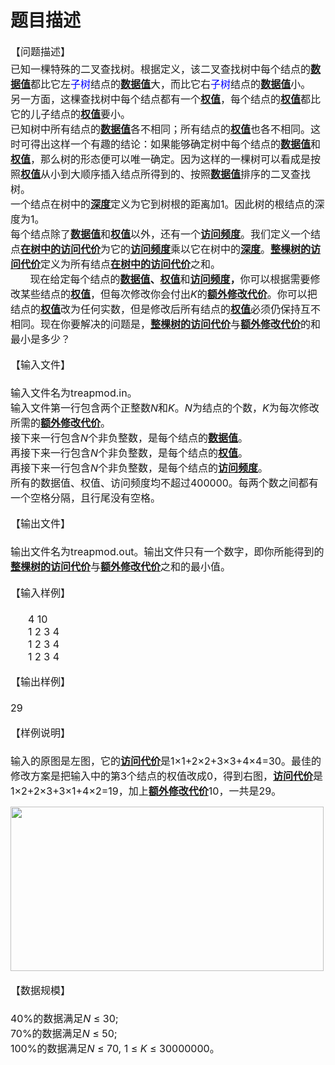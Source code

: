 # 题目描述


<div>
	<b><span><span style="font-weight:normal;font-size:12pt;line-height:173%;">【问题描述】</span></span></b>
</div>
<div>
	<span style="font-size:12pt;">已知一棵特殊的二叉查找树。根据定义，该二叉查找树中每个结点的<b><u>数据值</u></b>都比它左<span style="color:blue;">子树</span>结点的<b><u>数据值</u></b>大，而比它右<span style="color:blue;">子树</span>结点的<b><u>数据值</u></b>小。</span>
</div>
<div>
	<span style="font-size:12pt;">另一方面，这棵查找树中每个结点都有一个<b><u>权值</u></b>，每个结点的<b><u>权值</u></b>都比它的儿子结点的<b><u>权值</u></b>要小。</span>
</div>
<div>
	<span style="font-size:12pt;">已知树中所有结点的<b><u>数据值</u></b>各不相同；所有结点的<b><u>权值</u></b>也各不相同。这时可得出这样一个有趣的结论：如果能够确定树中每个结点的<b><u>数据值</u></b>和<b><u>权值</u></b>，那么树的形态便可以唯一确定。因为这样的一棵树可以看成是按照<b><u>权值</u></b>从小到大顺序插入结点所得到的、按照<b><u>数据值</u></b>排序的二叉查找树。</span>
</div>
<div>
	<span style="font-size:12pt;">一个结点在树中的<b><u>深度</u></b>定义为它到树根的距离加</span><span style="font-size:12pt;">1</span><span style="font-size:12pt;">。因此树的根结点的深度为</span><span style="font-size:12pt;">1</span><span style="font-size:12pt;">。</span>
</div>
<div>
	<span style="font-size:12pt;">每个结点除了<b><u>数据值</u></b>和<b><u>权值</u></b>以外，还有一个<b><u>访问频度</u></b>。我们定义一个结点<b><u>在树中的访问代价</u></b>为它的<b><u>访问频度</u></b>乘以它在树中的<b><u>深度</u></b>。<b><u>整棵树的访问代价</u></b>定义为所有结点<b><u>在树中的访问代价</u></b>之和。</span>
</div>
<div>
	<span style="font-size:12pt;">       </span><span style="font-size:12pt;">现在给定每个结点的<b><u>数据值</u>、<u>权值</u></b>和<b><u>访问频度</u>，</b>你可以根据需要修改某些结点的<b><u>权值</u></b>，但每次修改你会付出</span><i><span style="font-size:12pt;">K</span></i><span style="font-size:12pt;">的<b><u>额外修改代价</u></b>。你可以把结点的<b><u>权值</u></b>改为任何实数，但是修改后所有结点的<b><u>权值</u></b>必须仍保持互不相同。现在你要解决的问题是，<b><u>整棵树的访问代价</u></b>与<b><u>额外修改代价</u></b>的和最小是多少？</span>
</div>
<div style="margin:13pt 0cm;">
	<b><span><span style="font-weight:normal;font-size:12pt;line-height:173%;">【输入文件】</span></span></b>
</div>
<div>
	<span style="font-size:12pt;">输入文件名为</span><span style="font-size:12pt;">treapmod.in</span><span style="font-size:12pt;">。</span>
</div>
<div>
	<span style="font-size:12pt;">输入文件第一行包含两个正整数</span><i><span style="font-size:12pt;">N</span></i><span style="font-size:12pt;">和</span><i><span style="font-size:12pt;">K</span></i><span style="font-size:12pt;">。</span><i><span style="font-size:12pt;">N</span></i><span style="font-size:12pt;">为结点的个数，</span><i><span style="font-size:12pt;">K</span></i><span style="font-size:12pt;">为每次修改所需的<b><u>额外修改代价</u></b>。</span>
</div>
<div>
	<span style="font-size:12pt;">接下来一行包含</span><i><span style="font-size:12pt;">N</span></i><span style="font-size:12pt;">个非负整数，是每个结点的<b><u>数据值</u></b>。</span>
</div>
<div>
	<span style="font-size:12pt;">再接下来一行包含</span><i><span style="font-size:12pt;">N</span></i><span style="font-size:12pt;">个非负整数，是每个结点的<b><u>权值</u></b>。</span>
</div>
<div>
	<span style="font-size:12pt;">再接下来一行包含</span><i><span style="font-size:12pt;">N</span></i><span style="font-size:12pt;">个非负整数，是每个结点的<b><u>访问频度</u></b>。</span>
</div>
<div>
	<span style="font-size:12pt;">所有的数据值、权值、访问频度均不超过</span><span style="font-size:12pt;">400000</span><span style="font-size:12pt;">。每两个数之间都有一个空格分隔，且行尾没有空格。</span>
</div>
<div style="margin:13pt 0cm;">
	<b><span><span style="font-weight:normal;font-size:12pt;line-height:173%;">【输出文件】</span></span></b>
</div>
<div>
	<span style="font-size:12pt;">输出文件名为</span><span style="font-size:12pt;">treapmod.out</span><span style="font-size:12pt;">。输出文件只有一个数字，即你所能得到的<b><u>整棵树的访问代价</u></b>与<b><u>额外修改代价</u></b>之和的最小值。</span>
</div>
<div style="margin:13pt 0cm;">
	<b><span><span style="font-weight:normal;font-size:12pt;line-height:173%;">【输入样例】</span></span></b>
</div>
<div style="margin:0cm 0cm 0pt 21pt;">
	<span style="font-size:12pt;">4 10</span>
</div>
<div style="margin:0cm 0cm 0pt 21pt;">
	<span style="font-size:12pt;">1 2 3 4</span>
</div>
<div style="margin:0cm 0cm 0pt 21pt;">
	<span style="font-size:12pt;">1 2 3 4</span>
</div>
<div style="margin:0cm 0cm 0pt 21pt;">
	<span style="font-size:12pt;">1 2 3 4</span>
</div>
<div style="margin:13pt 0cm;">
	<b><span><span style="font-weight:normal;font-size:12pt;line-height:173%;">【输出样例】</span></span></b>
</div>
<div>
	<span style="font-size:12pt;">29</span>
</div>
<div style="margin:13pt 0cm;">
	<b><span><span style="font-weight:normal;font-size:12pt;line-height:173%;">【样例说明】</span></span></b>
</div>
<div>
	<span style="font-size:12pt;">输入的原图是左图，它的<b><u>访问代价</u></b>是</span><span style="font-size:12pt;">1×1+2×2+3×3+4×4=30</span><span style="font-size:12pt;">。最佳的修改方案是把输入中的第</span><span style="font-size:12pt;">3</span><span style="font-size:12pt;">个结点的权值改成</span><span style="font-size:12pt;">0</span><span style="font-size:12pt;">，得到右图，<b><u>访问代价</u></b>是</span><span style="font-size:12pt;">1×2+2×3+3×1+4×2=19</span><span style="font-size:12pt;">，加上<b><u>额外修改代价</u></b></span><span style="font-size:12pt;">10</span><span style="font-size:12pt;">，一共是</span><span style="font-size:12pt;">29</span><span style="font-size:12pt;">。</span>
</div>
<p>
	<img height="263" alt="" width="501" src="/images/treapmod1.bmp"/>
</p>
<div style="margin:13pt 0cm;">
	<b><span><span style="font-weight:normal;font-size:12pt;line-height:173%;">【数据规模】</span></span></b>
</div>
<div>
	<span style="font-size:12pt;">40%</span><span style="font-size:12pt;">的数据满足</span><i><span style="font-size:12pt;">N</span></i><span style="font-size:12pt;"> ≤ 30;</span>
</div>
<div>
	<span style="font-size:12pt;">70%</span><span style="font-size:12pt;">的数据满足</span><i><span style="font-size:12pt;">N</span></i><span style="font-size:12pt;"> ≤ 50;</span>
</div>
<div>
	<span style="font-size:12pt;">100%</span><span style="font-size:12pt;">的数据满足</span><i><span style="font-size:12pt;">N</span></i><span style="font-size:12pt;"> ≤ 70, 1 ≤ <i>K </i>≤ 30000000</span><span style="font-size:12pt;">。</span>
</div>
